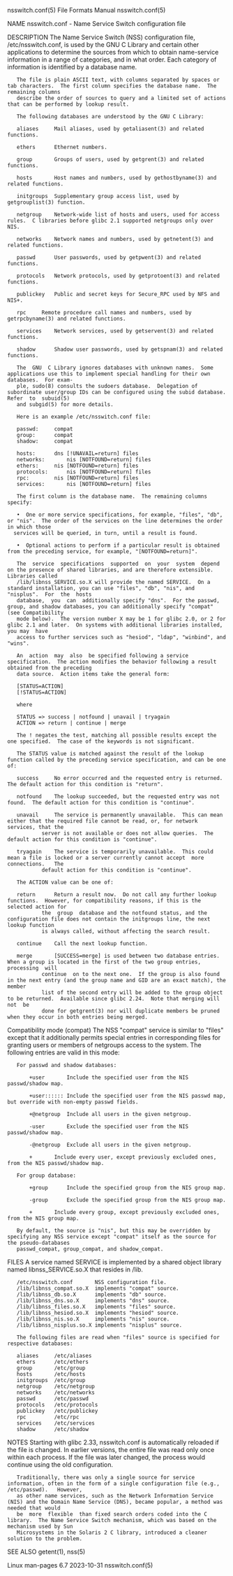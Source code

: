 nsswitch.conf(5)						      File Formats Manual						      nsswitch.conf(5)

NAME
       nsswitch.conf - Name Service Switch configuration file

DESCRIPTION
       The  Name  Service  Switch  (NSS)  configuration file, /etc/nsswitch.conf, is used by the GNU C Library and certain other applications to determine the
       sources from which to obtain name-service information in a range of categories, and in what order.  Each category of information	 is  identified	 by  a
       database name.

       The file is plain ASCII text, with columns separated by spaces or tab characters.  The first column specifies the database name.	 The remaining columns
       describe the order of sources to query and a limited set of actions that can be performed by lookup result.

       The following databases are understood by the GNU C Library:

       aliases	   Mail aliases, used by getaliasent(3) and related functions.

       ethers	   Ethernet numbers.

       group	   Groups of users, used by getgrent(3) and related functions.

       hosts	   Host names and numbers, used by gethostbyname(3) and related functions.

       initgroups  Supplementary group access list, used by getgrouplist(3) function.

       netgroup	   Network-wide list of hosts and users, used for access rules.	 C libraries before glibc 2.1 supported netgroups only over NIS.

       networks	   Network names and numbers, used by getnetent(3) and related functions.

       passwd	   User passwords, used by getpwent(3) and related functions.

       protocols   Network protocols, used by getprotoent(3) and related functions.

       publickey   Public and secret keys for Secure_RPC used by NFS and NIS+.

       rpc	   Remote procedure call names and numbers, used by getrpcbyname(3) and related functions.

       services	   Network services, used by getservent(3) and related functions.

       shadow	   Shadow user passwords, used by getspnam(3) and related functions.

       The  GNU	 C Library ignores databases with unknown names.  Some applications use this to implement special handling for their own databases.  For exam‐
       ple, sudo(8) consults the sudoers database.  Delegation of subordinate user/group IDs can be configured using the subid database.  Refer	 to  subuid(5)
       and subgid(5) for more details.

       Here is an example /etc/nsswitch.conf file:

	   passwd:	   compat
	   group:	   compat
	   shadow:	   compat

	   hosts:	   dns [!UNAVAIL=return] files
	   networks:	   nis [NOTFOUND=return] files
	   ethers:	   nis [NOTFOUND=return] files
	   protocols:	   nis [NOTFOUND=return] files
	   rpc:		   nis [NOTFOUND=return] files
	   services:	   nis [NOTFOUND=return] files

       The first column is the database name.  The remaining columns specify:

       •  One or more service specifications, for example, "files", "db", or "nis".  The order of the services on the line determines the order in which those
	  services will be queried, in turn, until a result is found.

       •  Optional actions to perform if a particular result is obtained from the preceding service, for example, "[NOTFOUND=return]".

       The  service  specifications  supported	on  your  system  depend  on the presence of shared libraries, and are therefore extensible.  Libraries called
       /lib/libnss_SERVICE.so.X will provide the named SERVICE.	 On a standard installation, you can use "files", "db", "nis", and "nisplus".  For  the	 hosts
       database,  you  can  additionally specify "dns".	 For the passwd, group, and shadow databases, you can additionally specify "compat" (see Compatibility
       mode below).  The version number X may be 1 for glibc 2.0, or 2 for glibc 2.1 and later.	 On systems with additional libraries installed, you may  have
       access to further services such as "hesiod", "ldap", "winbind", and "wins".

       An  action  may	also  be specified following a service specification.  The action modifies the behavior following a result obtained from the preceding
       data source.  Action items take the general form:

	   [STATUS=ACTION]
	   [!STATUS=ACTION]

       where

	   STATUS => success | notfound | unavail | tryagain
	   ACTION => return | continue | merge

       The ! negates the test, matching all possible results except the one specified.	The case of the keywords is not significant.

       The STATUS value is matched against the result of the lookup function called by the preceding service specification, and can be one of:

	   success     No error occurred and the requested entry is returned.  The default action for this condition is "return".

	   notfound    The lookup succeeded, but the requested entry was not found.  The default action for this condition is "continue".

	   unavail     The service is permanently unavailable.	This can mean either that the required file cannot be read, or, for network services, that the
		       server is not available or does not allow queries.  The default action for this condition is "continue".

	   tryagain    The service is temporarily unavailable.	This could mean a file is locked or a server currently cannot accept  more  connections.   The
		       default action for this condition is "continue".

       The ACTION value can be one of:

	   return      Return a result now.  Do not call any further lookup functions.	However, for compatibility reasons, if this is the selected action for
		       the  group  database and the notfound status, and the configuration file does not contain the initgroups line, the next lookup function
		       is always called, without affecting the search result.

	   continue    Call the next lookup function.

	   merge       [SUCCESS=merge] is used between two database entries.  When a group is located in the first of the two group entries,  processing  will
		       continue	 on to the next one.  If the group is also found in the next entry (and the group name and GID are an exact match), the member
		       list of the second entry will be added to the group object to be returned.  Available since glibc 2.24.	Note that merging will not  be
		       done for getgrent(3) nor will duplicate members be pruned when they occur in both entries being merged.

   Compatibility mode (compat)
       The NSS "compat" service is similar to "files" except that it additionally permits special entries in corresponding files for granting users or members
       of netgroups access to the system.  The following entries are valid in this mode:

	   For passwd and shadow databases:

	       +user	   Include the specified user from the NIS passwd/shadow map.

	       +user:::::: Include the specified user from the NIS passwd map, but override with non-empty passwd fields.

	       +@netgroup  Include all users in the given netgroup.

	       -user	   Exclude the specified user from the NIS passwd/shadow map.

	       -@netgroup  Exclude all users in the given netgroup.

	       +	   Include every user, except previously excluded ones, from the NIS passwd/shadow map.

	   For group database:

	       +group	   Include the specified group from the NIS group map.

	       -group	   Exclude the specified group from the NIS group map.

	       +	   Include every group, except previously excluded ones, from the NIS group map.

       By default, the source is "nis", but this may be overridden by specifying any NSS service except "compat" itself as the source for the pseudo-databases
       passwd_compat, group_compat, and shadow_compat.

FILES
       A service named SERVICE is implemented by a shared object library named libnss_SERVICE.so.X that resides in /lib.

	   /etc/nsswitch.conf	    NSS configuration file.
	   /lib/libnss_compat.so.X  implements "compat" source.
	   /lib/libnss_db.so.X	    implements "db" source.
	   /lib/libnss_dns.so.X	    implements "dns" source.
	   /lib/libnss_files.so.X   implements "files" source.
	   /lib/libnss_hesiod.so.X  implements "hesiod" source.
	   /lib/libnss_nis.so.X	    implements "nis" source.
	   /lib/libnss_nisplus.so.X implements "nisplus" source.

       The following files are read when "files" source is specified for respective databases:

	   aliases     /etc/aliases
	   ethers      /etc/ethers
	   group       /etc/group
	   hosts       /etc/hosts
	   initgroups  /etc/group
	   netgroup    /etc/netgroup
	   networks    /etc/networks
	   passwd      /etc/passwd
	   protocols   /etc/protocols
	   publickey   /etc/publickey
	   rpc	       /etc/rpc
	   services    /etc/services
	   shadow      /etc/shadow

NOTES
       Starting	 with  glibc  2.33,  nsswitch.conf  is automatically reloaded if the file is changed.  In earlier versions, the entire file was read only once
       within each process.  If the file was later changed, the process would continue using the old configuration.

       Traditionally, there was only a single source for service information, often in the form of a single configuration file (e.g., /etc/passwd).   However,
       as other name services, such as the Network Information Service (NIS) and the Domain Name Service (DNS), became popular, a method was needed that would
       be  more	 flexible  than fixed search orders coded into the C library.  The Name Service Switch mechanism, which was based on the mechanism used by Sun
       Microsystems in the Solaris 2 C library, introduced a cleaner solution to the problem.

SEE ALSO
       getent(1), nss(5)

Linux man-pages 6.7							  2023-10-31							      nsswitch.conf(5)
